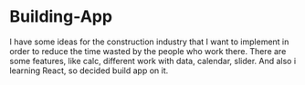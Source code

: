 # Building-App
I have some ideas for the construction industry that I want to implement in order to reduce the time wasted by the people who work there. There are some features, like calc, different work with data, calendar, slider. And also i learning React, so decided build app on it.

